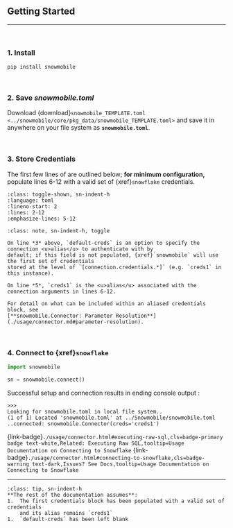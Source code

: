 ## Getting Started
---

<br>

### 1. Install
`pip install snowmobile`

<br>

### 2. Save *snowmobile.toml*
Download {download}`snowmobile_TEMPLATE.toml 
<../snowmobile/core/pkg_data/snowmobile_TEMPLATE.toml>` 
and save it in anywhere on your file system as **`snowmobile.toml`**.

<br>

### 3. Store Credentials
The first few lines of [](./usage/snowmobile_toml.md) are outlined below; **for 
minimum configuration,** populate lines 6-12 with a valid set of {xref}`snowflake` 
credentials.

`````{literalinclude} ../snowmobile/core/pkg_data/snowmobile_TEMPLATE.toml
:class: toggle-shown, sn-indent-h
:language: toml
:lineno-start: 2
:lines: 2-12
:emphasize-lines: 5-12
`````

````{admonition} More Info
:class: note, sn-indent-h, toggle

On line *3* above, `default-creds` is an option to specify the connection <u>alias</u> to authenticate with by 
default; if this field is not populated, {xref}`snowmobile` will use the first set of credentials
stored at the level of `[connection.credentials.*]` (e.g. `creds1` in this instance).

On line *5*, `creds1` is the <u>alias</u> associated with the connection arguments in lines 6-12.
 
For detail on what can be included within an aliased credentials block, see
[**snowmobile.Connector: Parameter Resolution**](./usage/connector.md#parameter-resolution).
````

<br>

### 4. Connect to {xref}`snowflake`

```python
import snowmobile

sn = snowmobile.connect()
```

Successful setup and connection results in ending console output :

    >>>
    Looking for snowmobile.toml in local file system..
    (1 of 1) Located 'snowmobile.toml' at ../Snowmobile/snowmobile.toml
    ..connected: snowmobile.Connector(creds='creds1')

{link-badge}`./usage/connector.html#executing-raw-sql,cls=badge-primary badge text-white,Related: Executing Raw SQL,tooltip=Usage Documentation on Connecting to Snowflake`
{link-badge}`./usage/connector.html#connecting-to-snowflake,cls=badge-warning text-dark,Issues? See Docs,tooltip=Usage Documentation on Connecting to Snowflake`

<hr>

````{admonition} Tip
:class: tip, sn-indent-h
**The rest of the documentation assumes**: 
1.  The first credentials block has been populated with a valid set of credentials
    and its alias remains `creds1`
1.  `default-creds` has been left blank
````
